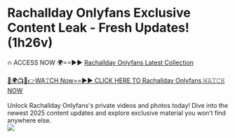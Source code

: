 # Rachallday Onlyfans Exclusive Content Leak - Fresh Updates! (1h26v)

🔥 ACCESS NOW 🌍==►► <a href="https://tinyurl.com/kvy9nzfs" rel="nofollow">Rachallday Onlyfans Latest Collection</a>
<br><br>
[🔴🌍📺📱👉WA𝚃CH Now==►► CLICK HERE TO Rachallday Onlyfans 𝚆𝙰𝚃𝙲𝙷 NOW](https://tinyurl.com/kvy9nzfs)
<br><br>
Unlock Rachallday Onlyfans's private videos and photos today! Dive into the newest 2025 content updates and explore exclusive material you won’t find anywhere else.
<br>
<a href="https://tinyurl.com/kvy9nzfs" rel="nofollow" data-target="animated-image.originalLink"><img src="https://camo.githubusercontent.com/8a4f000d20f83aca3bf7ec5f350d767afa0574a8a352519fd8cfa583a6f93a33/68747470733a2f2f692e696d6775722e636f6d2f644a486b345a712e676966" data-canonical-src="https://i.imgur.com/dJHk4Zq.gif" style="max-width: 100%; display: inline-block;" data-target="animated-image.originalImage"></a>
<br>

